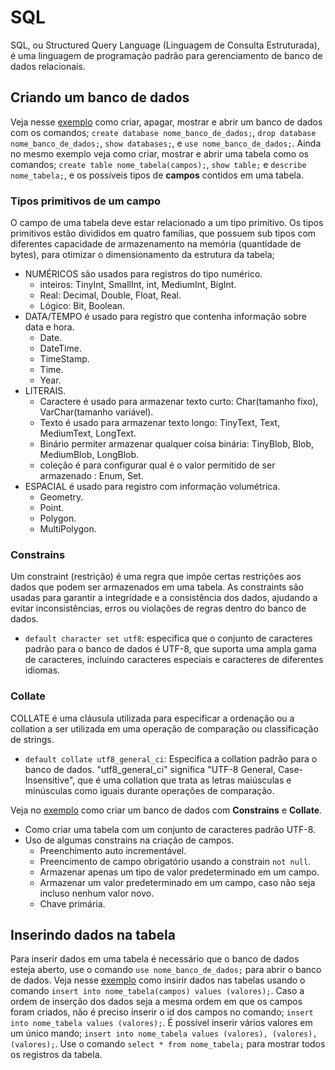# SQL
SQL, ou Structured Query Language (Linguagem de Consulta Estruturada), é uma linguagem de programação padrão para gerenciamento de banco de dados relacionais.

## Criando um banco de dados
Veja nesse [exemplo](https://github.com/marcospontoexe/SQL/blob/main/MySQL/Curso%20em%20v%C3%ADdeo/01-criando%20db/01-.sql) como criar, apagar, mostrar e abrir um banco de dados com os comandos; `create database nome_banco_de_dados;`, `drop database nome_banco_de_dados;`, `show databases;`, e `use nome_banco_de_dados;`. Ainda no mesmo exemplo veja como criar, mostrar e abrir uma tabela como os comandos; `create table nome_tabela(campos);`, `show table;` e `describe nome_tabela;`, e os possíveis tipos de **campos** contidos em uma tabela.
### Tipos primitivos de um campo
O campo de uma tabela deve estar relacionado a um tipo primitivo. 
Os tipos primitivos estão divididos em quatro famílias, que possuem sub tipos com diferentes capacidade de armazenamento na memória (quantidade de bytes), para otimizar o dimensionamento da estrutura da tabela;
* NUMÉRICOS são usados para registros do tipo numérico.
    * inteiros:  TinyInt, SmallInt, int, MediumInt, BigInt.
    * Real: Decimal, Double, Float, Real.
    * Lógico: Bit, Boolean.
* DATA/TEMPO é usado para registro que contenha informação sobre data e hora.
    * Date.
    * DateTime.
    * TimeStamp.
    * Time.
    * Year.
* LITERAIS.
    * Caractere é usado para armazenar texto curto: Char(tamanho fixo), VarChar(tamanho variável).
    * Texto é usado para armazenar texto longo: TinyText, Text, MediumText, LongText.
    * Binário permiter armazenar qualquer coisa binária: TinyBlob, Blob, MediumBlob, LongBlob.
    * coleção é para configurar qual é o valor permitido de ser armazenado : Enum, Set.
* ESPACIAL é usado para registro com informação volumétrica.
    * Geometry.
    * Point.
    * Polygon.
    * MultiPolygon.

### Constrains
Um constraint (restrição) é uma regra que impõe certas restrições aos dados que podem ser armazenados em uma tabela. As constraints são usadas para garantir a integridade e a consistência dos dados, ajudando a evitar inconsistências, erros ou violações de regras dentro do banco de dados.
* `default character set utf8`: especifica que o conjunto de caracteres padrão para o banco de dados é UTF-8, que suporta uma ampla gama de caracteres, incluindo caracteres especiais e caracteres de diferentes idiomas.

### Collate
COLLATE é uma cláusula utilizada para especificar a ordenação ou a collation a ser utilizada em uma operação de comparação ou classificação de strings.
* `default collate utf8_general_ci`: Especifica a collation padrão para o banco de dados. "utf8_general_ci" significa "UTF-8 General, Case-Insensitive", que é uma collation que trata as letras maiúsculas e minúsculas como iguais durante operações de comparação.


Veja no [exemplo](https://github.com/marcospontoexe/SQL/blob/main/MySQL/Curso%20em%20v%C3%ADdeo/02-criando%20db/02.sql) como criar um banco de dados com **Constrains** e **Collate**. 
* Como criar uma tabela com um conjunto de caracteres padrão UTF-8.
* Uso de algumas constrains na criação de campos.
    * Preenchimento auto incrementável.
    * Preencimento de campo obrigatório usando a constrain `not null`.
    * Armazenar apenas um tipo de valor predeterminado em um campo.
    * Armazenar um valor predeterminado em um campo, caso não seja incluso nenhum valor novo.
    * Chave primária.
      
## Inserindo dados na tabela
Para inserir dados em uma tabela é necessário que o banco de dados esteja aberto, use o comando `use nome_banco_de_dados;` para abrir o banco de dados.
Veja nesse [exemplo](https://github.com/marcospontoexe/SQL/blob/main/MySQL/Curso%20em%20v%C3%ADdeo/03-insert%20to/exemplo.sql) como insirir dados nas tabelas usando o comando `insert into nome_tabela(campos) values (valores);`.
Caso a ordem de inserção dos dados seja a mesma ordem em que os campos foram criados, não é preciso inserir o id dos campos no comando; `insert into nome_tabela values (valores);`.
É possível inserir vários valores em um único mando; `insert into nome_tabela values (valores), (valores), (valores);`.
Use o comando `select * from nome_tabela;` para mostrar todos os registros da tabela.


